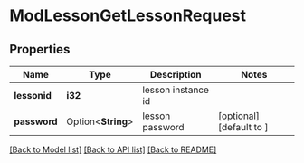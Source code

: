 # ModLessonGetLessonRequest

## Properties

Name | Type | Description | Notes
------------ | ------------- | ------------- | -------------
**lessonid** | **i32** | lesson instance id | 
**password** | Option<**String**> | lesson password | [optional][default to ]

[[Back to Model list]](../README.md#documentation-for-models) [[Back to API list]](../README.md#documentation-for-api-endpoints) [[Back to README]](../README.md)


